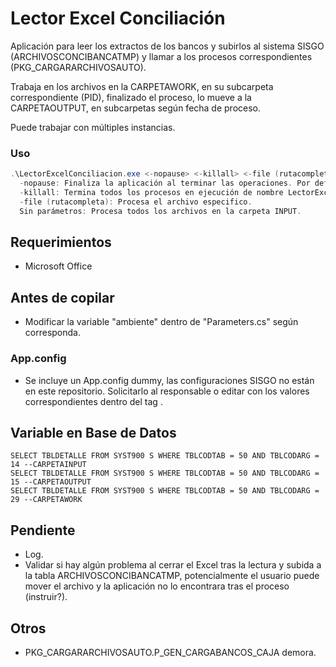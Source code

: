 # Lector Excel Conciliación
Aplicación para leer los extractos de los bancos y subirlos al sistema SISGO (ARCHIVOSCONCIBANCATMP) y llamar a los procesos correspondientes (PKG_CARGARARCHIVOSAUTO).

Trabaja en los archivos en la CARPETAWORK, en su subcarpeta correspondiente (PID), finalizado el proceso, lo mueve a la CARPETAOUTPUT, en subcarpetas según fecha de proceso.

Puede trabajar con múltiples instancias.


### Uso

```powershell
.\LectorExcelConciliacion.exe <-nopause> <-killall> <-file (rutacompleta)>
  -nopause: Finaliza la aplicación al terminar las operaciones. Por defecto, pausa la aplicación.
  -killall: Termina todos los procesos en ejecución de nombre LectorExcelConciliacion.exe.
  -file (rutacompleta): Procesa el archivo especifico.
  Sin parámetros: Procesa todos los archivos en la carpeta INPUT.
```

## Requerimientos
 - Microsoft Office

## Antes de copilar
 - Modificar la variable "ambiente" dentro de "Parameters.cs" según corresponda.

### App.config
 - Se incluye un App.config dummy, las configuraciones SISGO no están en este repositorio.
Solicitarlo al responsable o editar con los valores correspondientes dentro del tag <connectionStrings>.

## Variable en Base de Datos
```PLSQL
SELECT TBLDETALLE FROM SYST900 S WHERE TBLCODTAB = 50 AND TBLCODARG = 14 --CARPETAINPUT
SELECT TBLDETALLE FROM SYST900 S WHERE TBLCODTAB = 50 AND TBLCODARG = 15 --CARPETAOUTPUT
SELECT TBLDETALLE FROM SYST900 S WHERE TBLCODTAB = 50 AND TBLCODARG = 29 --CARPETAWORK
```

## Pendiente
 - Log.
 - Validar si hay algún problema al cerrar el Excel tras la lectura y subida a la tabla ARCHIVOSCONCIBANCATMP, potencialmente el usuario puede mover el archivo y la aplicación no lo encontrara tras el proceso (instruir?).

## Otros
 - PKG_CARGARARCHIVOSAUTO.P_GEN_CARGABANCOS_CAJA demora.

